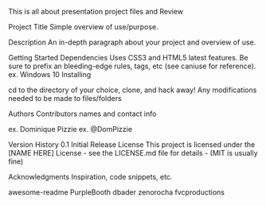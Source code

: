 This is all about presentation project files and Review

Project Title
Simple overview of use/purpose.

Description
An in-depth paragraph about your project and overview of use.

Getting Started
Dependencies
Uses CSS3 and HTML5 latest features. Be sure to prefix an bleeding-edge rules, tags, etc (see caniuse for reference).
ex. Windows 10
Installing

cd to the directory of your choice, clone, and hack away!
Any modifications needed to be made to files/folders

Authors
Contributors names and contact info

ex. Dominique Pizzie
ex. @DomPizzie

Version History
0.1
Initial Release
License
This project is licensed under the [NAME HERE] License - see the LICENSE.md file for details - (MIT is usually fine)

Acknowledgments
Inspiration, code snippets, etc.

awesome-readme
PurpleBooth
dbader
zenorocha
fvcproductions
